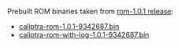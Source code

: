 Prebuilt ROM binaries taken from [rom-1.0.1 release](https://github.com/chipsalliance/caliptra-sw/releases/tag/rom-1.0.1):

* [caliptra-rom-1.0.1-9342687.bin](caliptra-rom-1.0.1-9342687.bin)
* [caliptra-rom-with-log-1.0.1-9342687.bin](caliptra-rom-with-log-1.0.1-9342687.bin)
